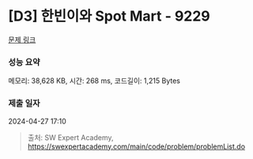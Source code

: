 # [D3] 한빈이와 Spot Mart - 9229 

[문제 링크](https://swexpertacademy.com/main/code/problem/problemDetail.do?contestProbId=AW8Wj7cqbY0DFAXN) 

### 성능 요약

메모리: 38,628 KB, 시간: 268 ms, 코드길이: 1,215 Bytes

### 제출 일자

2024-04-27 17:10



> 출처: SW Expert Academy, https://swexpertacademy.com/main/code/problem/problemList.do